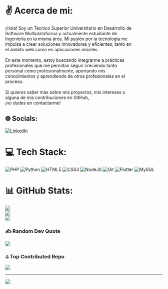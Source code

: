 # ✌️ Acerca de mi:
¡Hola! Soy un Técnico Superior Universitario en Desarrollo de <br>Software Multiplataforma y actualmente estudiante de <br>Ingeniería en la misma área. Mi pasión por la tecnología me <br>impulsa a crear soluciones innovadoras y eficientes, tanto en <br>el ámbito web como en aplicaciones móviles.<br><br>En este momento, estoy buscando integrarme a prácticas <br>profesionales que me permitan seguir creciendo tanto <br>personal como profesionalmente, aportando mis <br>conocimientos y aprendiendo de otros profesionales en el <br>proceso.<br><br>Si quieres saber más sobre mis proyectos, mis intereses o <br>alguna de mis contribuciones en GitHub, <br>¡no dudes en contactarme!


## 🌐 Socials:
[![LinkedIn](https://img.shields.io/badge/LinkedIn-%230077B5.svg?logo=linkedin&logoColor=white)](https://linkedin.com/in/https://www.linkedin.com/in/christian-yahir-navarro-chan-055476262/) 

# 💻 Tech Stack:
![PHP](https://img.shields.io/badge/php-%23777BB4.svg?style=for-the-badge&logo=php&logoColor=white) ![Python](https://img.shields.io/badge/python-3670A0?style=for-the-badge&logo=python&logoColor=ffdd54) ![HTML5](https://img.shields.io/badge/html5-%23E34F26.svg?style=for-the-badge&logo=html5&logoColor=white) ![CSS3](https://img.shields.io/badge/css3-%231572B6.svg?style=for-the-badge&logo=css3&logoColor=white) ![NodeJS](https://img.shields.io/badge/node.js-6DA55F?style=for-the-badge&logo=node.js&logoColor=white) ![Git](https://img.shields.io/badge/git-%23F05033.svg?style=for-the-badge&logo=git&logoColor=white) ![Flutter](https://img.shields.io/badge/Flutter-%2302569B.svg?style=for-the-badge&logo=Flutter&logoColor=white) ![MySQL](https://img.shields.io/badge/mysql-4479A1.svg?style=for-the-badge&logo=mysql&logoColor=white)
# 📊 GitHub Stats:
![](https://github-readme-stats.vercel.app/api?username=ChristianNavarro12&theme=dark&hide_border=false&include_all_commits=true&count_private=false)<br/>
![](https://github-readme-streak-stats.herokuapp.com/?user=ChristianNavarro12&theme=dark&hide_border=false)<br/>
![](https://github-readme-stats.vercel.app/api/top-langs/?username=ChristianNavarro12&theme=dark&hide_border=false&include_all_commits=true&count_private=false&layout=compact)

### ✍️ Random Dev Quote
![](https://quotes-github-readme.vercel.app/api?type=horizontal&theme=radical)

### 🔝 Top Contributed Repo
![](https://github-contributor-stats.vercel.app/api?username=ChristianNavarro12&limit=5&theme=dark&combine_all_yearly_contributions=true)

---
[![](https://visitcount.itsvg.in/api?id=ChristianNavarro12&icon=0&color=0)](https://visitcount.itsvg.in)

<!-- Proudly created with GPRM ( https://gprm.itsvg.in ) -->